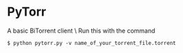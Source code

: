 # PyTorr
A basic BiTorrent client \ 
Run this with the command

```
$ python pytorr.py -v name_of_your_torrent_file.torrent
```
